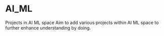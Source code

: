 # AI_ML
Projects in AI ML space
Aim to add various projects within AI ML space to further enhance understanding by doing.
